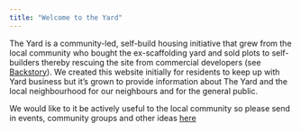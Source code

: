```yaml
---
title: "Welcome to the Yard"
---
```


The Yard is a community-led, self-build housing initiative that grew from the local community who bought the ex-scaffolding yard and sold plots to self-builders thereby rescuing the site from commercial developers (see [Backstory](/backstory)). We created this website initially for residents to keep up with Yard business but it’s grown to provide information about The Yard and the local neighbourhood for our neighbours and for the general public.

We would like to it be actively useful to the local community so please send in events, community groups and other ideas [here](/contact)
